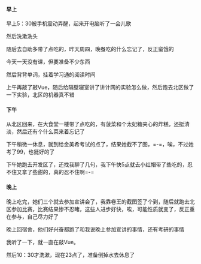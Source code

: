 #### 早上

早上5：30被手机震动弄醒，起来开电脑听了一会儿歌

然后洗漱洗头

随后去自助多带了点吃的，昨天周四，晚餐吃的什么忘记了，反正蛮饿的

今天一天没有课，但要准备不少东西

然后背背单词，挂着学习通的阅读时间

上午再敲了敲Vue，随后给隔壁寝室讲了讲计网的实验怎么做，然后跑去北区做了一下实验，北区的机器真不错

#### 下午

从北区回来，在大食堂一楼带了点吃的，有菠菜和个太妃糖夹心的炸糕，还挺清淡，然后还有个什么菜来着忘记了

下午稍微一休息，就到给金美希考试的点了，结果她截不了图，=-=，唉，不过她考了99，也挺好的了

下午她跑去开发区了，还找我聊了几句，我下午快5点就去小红帽带了些吃的，忍不住又拿了些甜的，真的忍不住啊=-=

#### 晚上

晚上吃完，她们三个就去参加宣讲会了，我靠卷王的截图签了个到，随后就跑去北区参加比赛，比赛结果惨不忍睹，这些人进步好快，唉，可能性质就变了，反正重在参与，自己尽力好了

晚上回宿舍，他们好兴奋都跑了和我说晚上参加宣讲的事情，还有考研的事情

我听了一下，就一直在敲Vue。

然后10：30才洗漱，现在23点了，准备倒掉水去休息了

